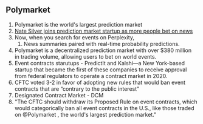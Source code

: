 ## Polymarket
1. Polymarket is the world's largest prediction market
2. [Nate Silver joins prediction market startup as more people bet on news](https://www.axios.com/2024/07/16/nate-silver-polymarket)
3. Now, when you search for events on Perplexity,
   1. News summaries paired with real-time probability predictions.
4. Polymarket is a decentralized prediction market with over $380 million in trading volume, allowing users to bet on world events.
5. Event contracts starutups - PredictIt and Kalshi—a New York-based startup that became the first of these companies to receive approval from federal regulators to operate a contract market in 2020.
6. CFTC voted 3-2 in favor of adopting new rules that would ban event contracts that are “contrary to the public interest”
7. Designated Contract Market - DCM
8. "The CFTC should withdraw its Proposed Rule on event contracts, which would categorically ban all event contracts in the U.S., like those traded on @Polymarket , the world's largest prediction market."
